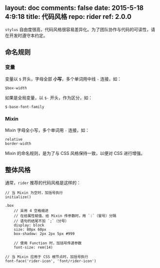 layout: doc
comments: false
date: 2015-5-18 4:9:18
title: 代码风格
repo: rider
ref: 2.0.0
---

`stylus` 自由度很高，代码风格很容易差异化。为了团队协作与代码的可读性，请在开发时遵守本约定。

## 命名规则

### 变量

变量以 `$` 开头，字母全部 **小写**，多个单词用中线 `-` 连接，如：

    $box-width

如果是全局变量，以 `$-` 开头，作为区分，如：

    $-base-font-family

### Mixin

Mixin 字母全小写，多个单词用 `-` 连接，如：

    relative
    border-width

Mixin 的命名规则，是为了与 CSS 风格保持一致，以便对 CSS 进行增强。

## 整体风格

通常，`rider` 推荐的代码风格是这样的：

```haml
// 当 Mixin 为空时，加括号执行
initialize()

.box
    // 采用 4 空格缩进
    // 在给属性赋值、给 Mixin 传参数时，用 `:`（冒号）分隔
    // 语句的结尾不加 `;`（分号）
    display: block
    size: 80px 60px
    box-shadow: 2px 2px 5px #999

    // 使用 Function 时，加括号传递参数
    font-size: rem(14)

// 当 Mixin 应用于 CSS 根节点时，加括号执行
font-face('rider-icon', 'font/rider-icon')
```